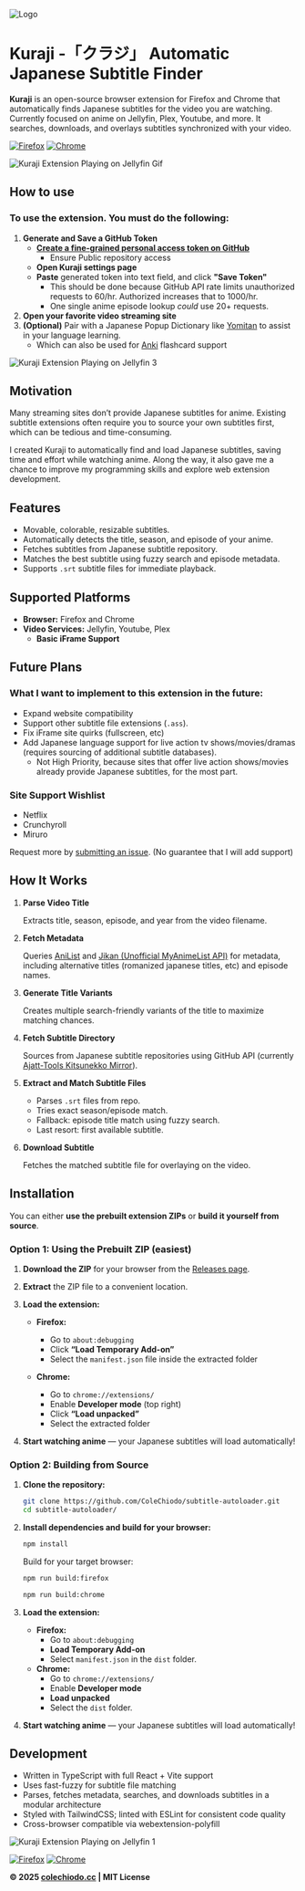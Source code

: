 ![Logo](public/assets/readme/icon.png)
# Kuraji -「クラジ」 Automatic Japanese Subtitle Finder

**Kuraji** is an open-source browser extension for Firefox and Chrome that automatically finds Japanese subtitles for the video you are watching. Currently focused on anime on Jellyfin, Plex, Youtube, and more. It searches, downloads, and overlays subtitles synchronized with your video.

[![Firefox](https://img.shields.io/badge/Firefox-Click%20to%20Install-orange?logo=firefox-browser&logoColor=white)](https://addons.mozilla.org/firefox/addon/kuraji)
[![Chrome](https://img.shields.io/badge/Chrome-Click%20to%20Install-blue?logo=google-chrome&logoColor=white)](https://chromewebstore.google.com/detail/gbeolmhljhgoidkalfbkagobfhpgkfbf)

![Kuraji Extension Playing on Jellyfin Gif](/public/assets/readme/kurajitest.gif)

## How to use
### To use the extension. You must do the following:
1. **Generate and Save a GitHub Token**
   * [**Create a fine-grained personal access token on GitHub**](https://docs.github.com/en/authentication/keeping-your-account-and-data-secure/managing-your-personal-access-tokens#creating-a-fine-grained-personal-access-token)
      * Ensure Public repository access
   * **Open Kuraji settings page**
   * **Paste** generated token into text field, and click **"Save Token"**
      * This should be done because GitHub API rate limits unauthorized requests to 60/hr. Authorized increases that to 1000/hr.
      * One single anime episode lookup *could* use 20+ requests.
2. **Open your favorite video streaming site**
3. **(Optional)** Pair with a Japanese Popup Dictionary like [Yomitan](https://yomitan.wiki/) to assist in your language learning.
   * Which can also be used for [Anki](https://apps.ankiweb.net/) flashcard support

![Kuraji Extension Playing on Jellyfin 3](public/assets/readme/example3.png)

## Motivation

Many streaming sites don’t provide Japanese subtitles for anime. Existing subtitle extensions often require you to source your own subtitles first, which can be tedious and time-consuming.

I created Kuraji to automatically find and load Japanese subtitles, saving time and effort while watching anime. Along the way, it also gave me a chance to improve my programming skills and explore web extension development.

## Features

* Movable, colorable, resizable subtitles.
* Automatically detects the title, season, and episode of your anime.
* Fetches subtitles from Japanese subtitle repository.
* Matches the best subtitle using fuzzy search and episode metadata.
* Supports `.srt` subtitle files for immediate playback.

## Supported Platforms

* **Browser:** Firefox and Chrome
* **Video Services:** Jellyfin, Youtube, Plex
   * **Basic iFrame Support**

## Future Plans
### What I want to implement to this extension in the future:
* Expand website compatibility
* Support other subtitle file extensions (`.ass`).
* Fix iFrame site quirks (fullscreen, etc)
* Add Japanese language support for live action tv shows/movies/dramas (requires sourcing of additional subtitle databases).
   * Not High Priority, because sites that offer live action shows/movies already provide Japanese subtitles, for the most part.

### Site Support Wishlist
* Netflix
* Crunchyroll
* Miruro

Request more by [submitting an issue](https://github.com/ColeChiodo/subtitle-autoloader/issues). (No guarantee that I will add support)

## How It Works

1. **Parse Video Title**

   Extracts title, season, episode, and year from the video filename.

2. **Fetch Metadata**
   
   Queries [AniList](https://docs.anilist.co/) and [Jikan (Unofficial MyAnimeList API)](https://jikan.moe/) for metadata, including alternative titles (romanized japanese titles, etc) and episode names.

3. **Generate Title Variants**
   
   Creates multiple search-friendly variants of the title to maximize matching chances.

4. **Fetch Subtitle Directory**
   
   Sources from Japanese subtitle repositories using GitHub API (currently [Ajatt-Tools Kitsunekko Mirror](https://github.com/Ajatt-Tools/kitsunekko-mirror)).

5. **Extract and Match Subtitle Files**

   * Parses `.srt` files from repo.
   * Tries exact season/episode match.
   * Fallback: episode title match using fuzzy search.
   * Last resort: first available subtitle.

6. **Download Subtitle**
   
   Fetches the matched subtitle file for overlaying on the video.

## Installation

You can either **use the prebuilt extension ZIPs** or **build it yourself from source**.

### Option 1: Using the Prebuilt ZIP (easiest)

1. **Download the ZIP** for your browser from the [Releases page](https://github.com/ColeChiodo/subtitle-autoloader/releases).
2. **Extract** the ZIP file to a convenient location.
3. **Load the extension:**

   * **Firefox:**

     * Go to `about:debugging`
     * Click **“Load Temporary Add-on”**
     * Select the `manifest.json` file inside the extracted folder
   * **Chrome:**

     * Go to `chrome://extensions/`
     * Enable **Developer mode** (top right)
     * Click **“Load unpacked”**
     * Select the extracted folder
4. **Start watching anime** — your Japanese subtitles will load automatically!

### Option 2: Building from Source

1. **Clone the repository:**

   ```bash
   git clone https://github.com/ColeChiodo/subtitle-autoloader.git
   cd subtitle-autoloader/
   ```
2. **Install dependencies and build for your browser:**

   ```bash
   npm install
   ```
   Build for your target browser:
   ```bash
   npm run build:firefox
   ```
   ```bash
   npm run build:chrome
   ```
3. **Load the extension:**

   * **Firefox:**
      * Go to `about:debugging`
      * **Load Temporary Add-on** 
      * Select `manifest.json` in the `dist` folder.
   * **Chrome:**
      * Go to `chrome://extensions/` 
      * Enable **Developer mode** 
      * **Load unpacked** 
      * Select the `dist` folder.

4. **Start watching anime** — your Japanese subtitles will load automatically!


## Development
* Written in TypeScript with full React + Vite support
* Uses fast-fuzzy for subtitle file matching
* Parses, fetches metadata, searches, and downloads subtitles in a modular architecture
* Styled with TailwindCSS; linted with ESLint for consistent code quality
* Cross-browser compatible via webextension-polyfill

![Kuraji Extension Playing on Jellyfin 1](public/assets/readme/example2.png)

[![Firefox](https://img.shields.io/badge/Firefox-Click%20to%20Install-orange?logo=firefox-browser&logoColor=white)](https://addons.mozilla.org/firefox/addon/kuraji)
[![Chrome](https://img.shields.io/badge/Chrome-Click%20to%20Install-blue?logo=google-chrome&logoColor=white)](https://chromewebstore.google.com/detail/gbeolmhljhgoidkalfbkagobfhpgkfbf)

**© 2025 [colechiodo.cc](https://colechiodo.cc) | MIT License**
